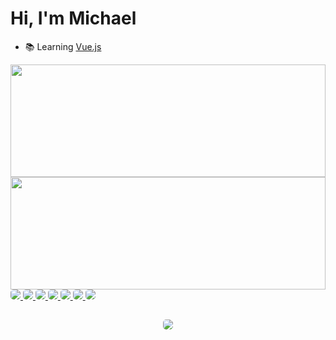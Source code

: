 # Hi, I'm Michael

- 📚 Learning <a href='https://vuejs.org'>Vue.js</a>

<div style='display: flex; flex-direction: column;'>
  <a href="http://github.com/micleal" target="_blank" style='text-decoration: none;'>
    <img height='180em' width='100%' src='https://github-readme-stats.vercel.app/api?username=micleal&show_icons=true&theme=github_dark&include_all_commits=true&count_private=true'>
    <img height='180em' width='100%' src='https://github-readme-stats.vercel.app/api/top-langs/?username=micleal&layout=compact&langss_count=10&theme=github_dark'>
</div>
<div>
<a href='https://github.com/micleal?tab=repositories&q=csharp'>
  <img style='border-radius: 5px;' src='https://img.shields.io/badge/C%23-239120?style=for-the-badge&logo=c-sharp&logoColor=white'>
  </a>
  <a href='https://github.com/micleal?tab=repositories&q=dotnet'>
  <img style='border-radius: 5px;' src='https://img.shields.io/badge/.NET-5C2D91?style=for-the-badge&logo=.net&logoColor=white'>
  </a>
  <a href='https://github.com/micleal?tab=repositories&q=html5'>
  <img style='border-radius: 5px;' src='https://img.shields.io/badge/HTML5-E34F26?style=for-the-badge&logo=html5&logoColor=white'>
  </a>
  <a href='https://github.com/micleal?tab=repositories&q=javascript'>
  <img style='border-radius: 5px;' src='https://img.shields.io/badge/JavaScript-F7DF1E?style=for-the-badge&logo=javascript&logoColor=black'>
  </a>
  <a href='https://github.com/micleal?tab=repositories&q=typescript'>
  <img style='border-radius: 5px;' src='https://img.shields.io/badge/TypeScript-007ACC?style=for-the-badge&logo=typescript&logoColor=white'>
  </a>
  <a href='https://github.com/micleal?tab=repositories&q=react'>
  <img style='border-radius: 5px;' src='https://img.shields.io/badge/React-20232A?style=for-the-badge&logo=react&logoColor=61DAFB'>
  <a/>
  <a href='https://github.com/micleal?tab=repositories&q=redux'>
  <img style='border-radius: 5px;' src='https://img.shields.io/badge/Redux-593D88?style=for-the-badge&logo=redux&logoColor=white'>
  </a>
</div>

##

<div style='display: flex; align-items: center; justify-content: center;'>
  <a href="mailto:github@micleal.dev">
    <img style='border-radius: 5px;' src="https://img.shields.io/badge/Gmail-D14836?style=for-the-badge&logo=gmail&logoColor=white" target="_blank">
  </a>
</div>
